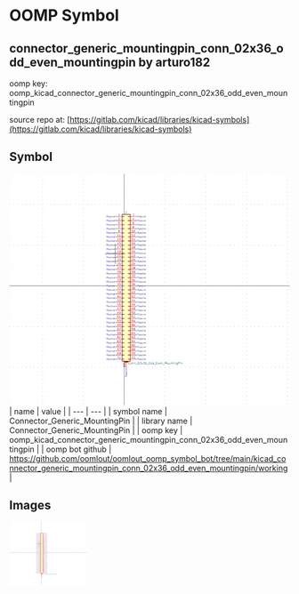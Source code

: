 # OOMP Symbol  
## connector_generic_mountingpin_conn_02x36_odd_even_mountingpin  by arturo182  
  
oomp key: oomp_kicad_connector_generic_mountingpin_conn_02x36_odd_even_mountingpin  
  
source repo at: [https://gitlab.com/kicad/libraries/kicad-symbols](https://gitlab.com/kicad/libraries/kicad-symbols)  
## Symbol  
  
[![working.png](working_600.png)](working.png)  
| name | value | 
| --- | --- | 
| symbol name | Connector_Generic_MountingPin | 
| library name | Connector_Generic_MountingPin | 
| oomp key | oomp_kicad_connector_generic_mountingpin_conn_02x36_odd_even_mountingpin | 
| oomp bot github | https://github.com/oomlout/oomlout_oomp_symbol_bot/tree/main/kicad_connector_generic_mountingpin_conn_02x36_odd_even_mountingpin/working | 
## Images  
  
[![working.png](working_140.png)](working.png)  
